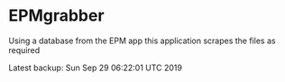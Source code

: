 # EPMgrabber
Using a database from the EPM app this application scrapes the files as required


Latest backup: Sun Sep 29 06:22:01 UTC 2019
